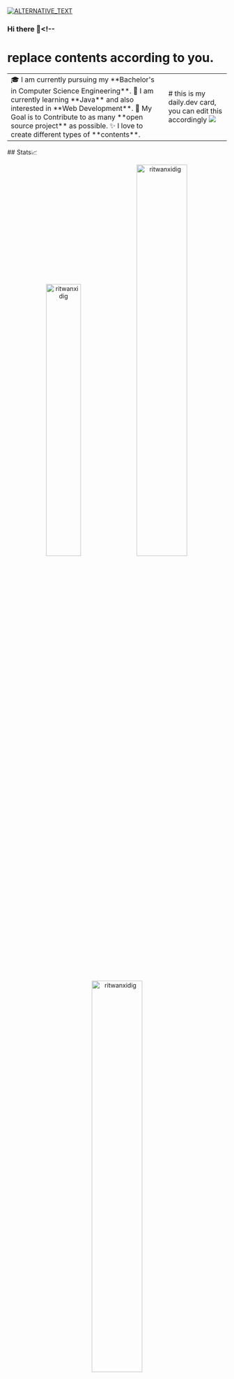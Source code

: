 <a href="TARGET_LINK">
    <img alt="ALTERNATIVE_TEXT" src="https://img.shields.io/badge/MESSAGE1-MESSAGE2-lightgrey?color=COLOR&logo=PLATFORM_NAME" />
</a>

### Hi there 👋<!--
# replace contents according to you.
<table>
  <tr>
    <td valign="center">
      🎓 I am currently pursuing my **Bachelor's in Computer Science Engineering**.
      🌱 I am currently learning **Java** and also interested in **Web Development**.
      🎯 My Goal is to Contribute to as many **open source project** as possible.
      ✨ I love to create different types of **contents**.
<td >
# this is my daily.dev card, you can edit this accordingly
      <img src="https://www.cnet.com/a/img/resize/2f5aada0dd5f4f21e09d855658406aa026d5c102/hub/2020/06/10/06f2b84a-2241-4567-a2a5-611ebb1e2650/gettyimages-1129377183.jpg?auto=webp&fit=crop&height=900&width=1200"/>
    </td>
    
  </tr>
  </table>
## Stats📈
<p align="center">
<img width="40%" src="https://github-readme-stats.vercel.app/api/top-langs?username=ritwanxidig&show_icons=true&theme=dracula&title_color=ff8000&text_color=ffffff&bg_color=6a6a6a&locale=en&layout=compact&hide_border=true" alt="ritwanxidig" /> 
<img width="48%" src="https://github-readme-stats.vercel.app/api?username=ritwanxidig&show_icons=true&theme=dracula&title_color=ff8000&text_color=ffffff&bg_color=6a6a6a&locale=en&hide_border=true" alt="ritwanxidig" />
<img width="48%" src="https://github-readme-streak-stats.herokuapp.com/?user=ritwanxidig&theme=highcontrast&hide_border=true" alt="ritwanxidig" />
</p>
